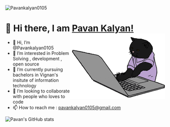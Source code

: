 <div>
  <p align="left"> <img src="https://komarev.com/ghpvc/?username=Pavankalyan0105&label=Profile%20views&color=0e75b6&style=flat" alt="Pavankalyan0105" /> </p>

# 👋 Hi there, I am <a href="http://pavankalyan.me/Portfolio/">Pavan Kalyan!</a> <img align='right' src="cat.gif" height="" width="300" alt="coding cat">
  
  
</div>


- 👋 Hi, I’m @Pavankalyan0105
- 👀 I’m interested in Problem Solving , development ,  open source
- 🌱 I’m currently pursuing bachelors in Vignan's insitute of information technology
- 💞️ I’m looking to collaborate with people who loves to code
- 📫 How to reach me : pavankalyan0105@gmail.com

<!---
Pavankalyan0105/Pavankalyan0105 is a ✨ special ✨ repository because its `README.md` (this file) appears on your GitHub profile.
You can click the Preview link to take a look at your changes.
--->

<!-- <img align="left" src="https://github-readme-stats.vercel.app/api/top-langs?username=Pavankalyan0105&show_icons=true&locale=en&layout=compact&theme=radical" alt="most used languages" />
<br/> -->

![Pavan's GitHub stats](https://github-readme-stats.vercel.app/api?username=Pavankalyan0105&show_icons=true&theme=radical&layout=compact)


